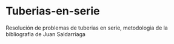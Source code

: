 # Tuberias-en-serie
Resolución de problemas de tuberias en serie, metodologia de la bibliografia de Juan Saldarriaga

